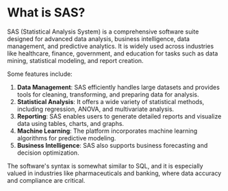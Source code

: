 # What is SAS?

SAS (Statistical Analysis System) is a comprehensive software suite designed for advanced data analysis, business intelligence, data management, and predictive analytics. It is widely used across industries like healthcare, finance, government, and education for tasks such as data mining, statistical modeling, and report creation.

Some features include:

1. **Data Management**: SAS efficiently handles large datasets and provides tools for cleaning, transforming, and preparing data for analysis.
2. **Statistical Analysis**: It offers a wide variety of statistical methods, including regression, ANOVA, and multivariate analysis.
3. **Reporting**: SAS enables users to generate detailed reports and visualize data using tables, charts, and graphs.
4. **Machine Learning**: The platform incorporates machine learning algorithms for predictive modeling.
5. **Business Intelligence**: SAS also supports business forecasting and decision optimization.

The software's syntax is somewhat similar to SQL, and it is especially valued in industries like pharmaceuticals and banking, where data accuracy and compliance are critical.